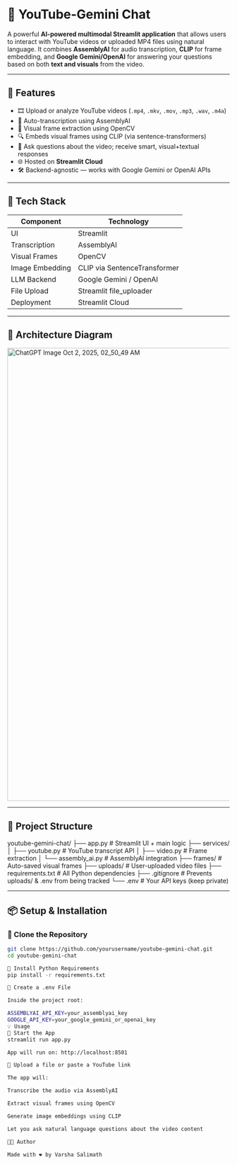 # 🎥 YouTube-Gemini Chat

A powerful **AI-powered multimodal Streamlit application** that allows users to interact with YouTube videos or uploaded MP4 files using natural language. It combines **AssemblyAI** for audio transcription, **CLIP** for frame embedding, and **Google Gemini/OpenAI** for answering your questions based on both **text and visuals** from the video.

---

## 🚀 Features

- 🎞️ Upload or analyze YouTube videos (`.mp4`, `.mkv`, `.mov`, `.mp3`, `.wav`, `.m4a`)
- 🧠 Auto-transcription using AssemblyAI
- 📸 Visual frame extraction using OpenCV
- 🔍 Embeds visual frames using CLIP (via sentence-transformers)
- 💬 Ask questions about the video; receive smart, visual+textual responses
- 🌐 Hosted on **Streamlit Cloud**
- 🛠️ Backend-agnostic — works with Google Gemini or OpenAI APIs

---

## 🧩 Tech Stack

| Component      | Technology               |
|----------------|---------------------------|
| UI             | Streamlit                 |
| Transcription  | AssemblyAI                |
| Visual Frames  | OpenCV                    |
| Image Embedding| CLIP via SentenceTransformer |
| LLM Backend    | Google Gemini / OpenAI    |
| File Upload    | Streamlit file_uploader   |
| Deployment     | Streamlit Cloud           |

---

## 🧠 Architecture Diagram

<img width="1536" height="1024" alt="ChatGPT Image Oct 2, 2025, 02_50_49 AM" src="https://github.com/user-attachments/assets/2fe86d2c-bb95-4e71-ab77-088f258efae5" />

---

## 📁 Project Structure
youtube-gemini-chat/
├── app.py # Streamlit UI + main logic
├── services/
│ ├── youtube.py # YouTube transcript API
│ ├── video.py # Frame extraction
│ └── assembly_ai.py # AssemblyAI integration
├── frames/ # Auto-saved visual frames
├── uploads/ # User-uploaded video files
├── requirements.txt # All Python dependencies
├── .gitignore # Prevents uploads/ & .env from being tracked
└── .env # Your API keys (keep private)

---

## 📦 Setup & Installation

### 🔹 Clone the Repository

```bash
git clone https://github.com/yourusername/youtube-gemini-chat.git
cd youtube-gemini-chat

🔹 Install Python Requirements
pip install -r requirements.txt

🔹 Create a .env File

Inside the project root:

ASSEMBLYAI_API_KEY=your_assemblyai_key
GOOGLE_API_KEY=your_google_gemini_or_openai_key
💡 Usage
🔹 Start the App
streamlit run app.py

App will run on: http://localhost:8501

🔹 Upload a file or paste a YouTube link

The app will:

Transcribe the audio via AssemblyAI

Extract visual frames using OpenCV

Generate image embeddings using CLIP

Let you ask natural language questions about the video content

👩‍💻 Author

Made with ❤️ by Varsha Salimath
